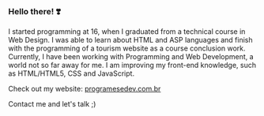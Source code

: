 
<h3> Hello there! ❣️</h3>
<p> I started programming at 16, when I graduated from a technical course in Web Design. I was able to learn about HTML and ASP languages and finish with the programming of a tourism website as a course conclusion work. Currently, I have been working with Programming and Web Development, a world not so far away for me. I am improving my front-end knowledge, such as HTML/HTML5, CSS and JavaScript.</p>

<p> Check out my website: <a href="http://www.programesedev.com.br" target="_blank">programesedev.com.br</a> </p>
<p> Contact me and let's talk ;)</p>
